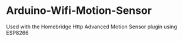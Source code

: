 # Arduino-Wifi-Motion-Sensor

Used with the Homebridge Http Advanced Motion Sensor plugin using ESP8266

